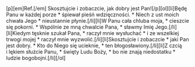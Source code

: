 [p][em]Ref.[/em] Skosztujcie i zobaczcie, jak dobry jest Pan![/p][ol][li]Będę Panu w każdej porze * śpiewał pieśń wdzięczności. * Niech z ust moich chwała Jego * nieustannie płynie.[/li][li]W Panu cała chluba moja, * cieszcie się pokorni. * Wspólnie ze mną chwalcie Pana, * sławmy Imię Jego.[/li][li]Kiedym tęsknie szukał Pana, * raczył mnie wysłuchać * i ze wszelkiej trwogi mojej * raczył mnie wyzwolić.[/li][li]Skosztujcie i zobaczcie * jaki Pan jest dobry. * Kto do Niego się ucieknie, * ten błogosławiony.[/li][li]Z czcią i lękiem służcie Panu, * święty Ludu Boży, * bo nie znają niedostatku * ludzie bogobojni.[/li][/ol]